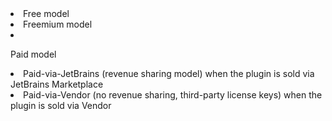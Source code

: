 [//]: # (title: Business models)

<list>
    <li>Free model</li>
    <li>Freemium model</li>
    <li>
        <p>Paid model</p>
        <list>
            <li>Paid-via-JetBrains (revenue sharing model) when the plugin is sold via JetBrains Marketplace</li>
            <li>Paid-via-Vendor (no revenue sharing, third-party license keys) when the plugin is sold via Vendor</li>
        </list>
    </li>
</list>

